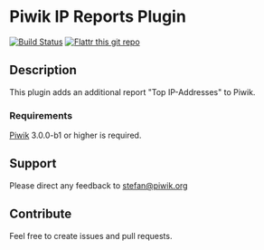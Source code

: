 # Piwik IP Reports Plugin

[![Build Status](https://travis-ci.org/sgiehl/piwik-plugin-IPReports.png?branch=master)](https://travis-ci.org/sgiehl/piwik-plugin-IPReports) [![Flattr this git repo](http://api.flattr.com/button/flattr-badge-large.png)](https://flattr.com/submit/auto?user_id=sgiehl&url=https://github.com/sgiehl/piwik-plugin-IPReports&title=Piwik%20Plugin%20IP%20Reports&language=&tags=github&category=software) 

## Description

This plugin adds an additional report "Top IP-Addresses" to Piwik.

### Requirements

[Piwik](https://github.com/piwik/piwik) 3.0.0-b1 or higher is required.

## Support

Please direct any feedback to [stefan@piwik.org](mailto:stefan@piwik.org)

## Contribute

Feel free to create issues and pull requests.

